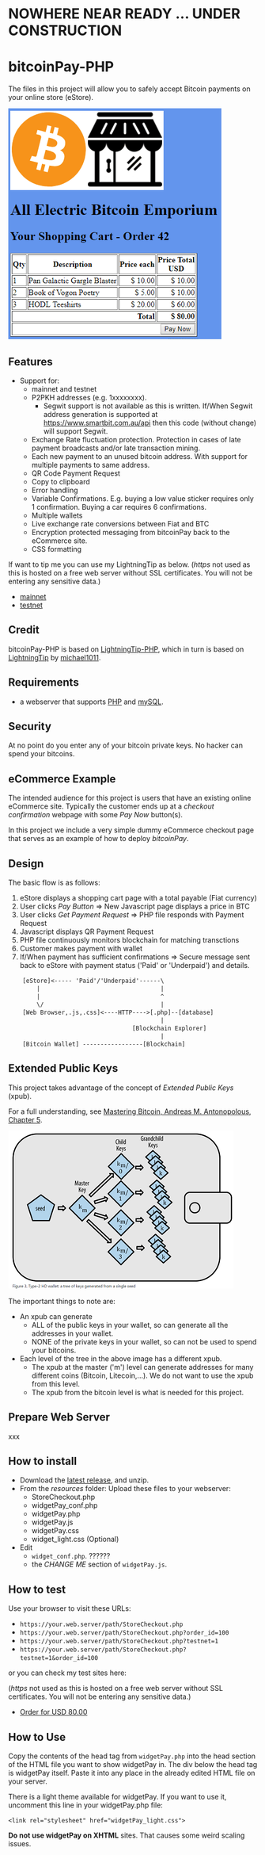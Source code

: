 # NOWHERE NEAR READY ... UNDER CONSTRUCTION #


# bitcoinPay-PHP
The files in this project will allow you to safely accept Bitcoin payments on your online store (eStore).

![bitcoinPay GIF](images/bitcoinPay_demo.gif)

## Features ##
* Support for:
  * mainnet and testnet
  * P2PKH addresses (e.g. 1xxxxxxxx).
    * Segwit support is not available as this is written. If/When Segwit address generation is supported at  https://www.smartbit.com.au/api then this code (without change) will support Segwit.
  * Exchange Rate fluctuation protection. Protection in cases of late payment broadcasts and/or late transaction mining. 
  * Each new payment to an unused bitcoin address. With support for multiple payments to same address.
  * QR Code Payment Request
  * Copy to clipboard
  * Error handling
  * Variable Confirmations. E.g. buying a low value sticker requires only 1 confirmation. Buying a car requires 6 confirmations.
  * Multiple wallets
  * Live exchange rate conversions between Fiat and BTC
  * Encryption protected messaging from bitcoinPay back to the eCommerce site.
  * CSS formatting

If want to tip me you can use my LightningTip as below.
(_https_ not used as this is hosted on a free web server without SSL certificates. You will not be entering any sensitive data.)
* [mainnet](http://raspibolt.epizy.com/LT/lightningTip.php)
* [testnet](http://raspibolt.epizy.com/LT/lightningTip.php?testnet=1)

## Credit ##
bitcoinPay-PHP is based on [LightningTip-PHP](https://github.com/robclark56/lightningtip-PHP), which in turn is based on [LightningTip](https://github.com/michael1011/lightningtip/blob/master/README.md) by [michael1011](https://github.com/michael1011/lightningtip).
## Requirements ##
* a webserver that supports [PHP](http://www.php.net/) and [mySQL](https://www.mysql.com/).
## Security ## 
At no point do you enter any of your bitcoin private keys. No hacker can spend your bitcoins. 
## eCommerce Example ##
The intended audience for this project is users that have an existing online eCommerce site. Typically the customer ends up at a _checkout confirmation_ webpage with some _Pay Now_ button(s).

In this project we include a very simple dummy eCommerce checkout page that serves as an example of how to deploy _bitcoinPay_. 
  
## Design ##
The basic flow is as follows:

1. eStore displays a shopping cart page with a total payable (Fiat currency)
1. User clicks _Pay Button_  => New Javascript page displays a price in BTC
1. User clicks _Get Payment Request_ => PHP file responds with Payment Request
1. Javascript displays QR Payment Request 
1. PHP file continuously monitors blockchain for matching transctions
1. Customer makes payment with wallet
1. If/When payment has sufficient confirmations => Secure message sent back to eStore with payment status ('Paid' or 'Underpaid') and details.

```                                    
    [eStore]<----- 'Paid'/'Underpaid'------\ 
        |                                  |
        |                                  ^
        \/                                 |
    [Web Browser,.js,.css]<----HTTP---->[.php]--[database]
                                           |
                                   [Blockchain Explorer]
                                           |
    [Bitcoin Wallet] -----------------[Blockchain]	
```
## Extended Public Keys ##
This project takes advantage of the concept of _Extended Public Keys_ (xpub). 

For a full understanding, see [Mastering Bitcoin, Andreas M. Antonopolous, Chapter 5](https://github.com/bitcoinbook/bitcoinbook/blob/develop/ch05.asciidoc).

![HD Wallet Image](images/HD-Wallet.png)

The important things to note are:
* An xpub can generate 
  * ALL of the public keys  in your wallet, so can generate all the addresses in your wallet.
  * NONE of the private keys in your wallet, so can not be used to spend your bitcoins.
* Each level of the tree in the above image has a different xpub.
  * The xpub at the master ('m') level can generate addresses for many different coins (Bitcoin, Litecoin,...). We do not want to use the xpub from this level. 
  * The xpub from the bitcoin level is what is needed for this project.

## Prepare Web Server ##
xxx


## How to install ##
* Download the [latest release](https://github.com/robclark56/lightningPay-PHP/releases), and unzip.
* From the _resources_ folder: Upload these files to your webserver:
  * StoreCheckout.php
  * widgetPay_conf.php
  * widgetPay.php
  * widgetPay.js
  * widgetPay.css
  * widget_light.css (Optional)
* Edit 
  * `widget_conf.php`. ??????
  * the _CHANGE ME_ section of `widgetPay.js`.

## How to test ##
Use your browser to visit these URLs:

* `https://your.web.server/path/StoreCheckout.php`
* `https://your.web.server/path/StoreCheckout.php?order_id=100`
* `https://your.web.server/path/StoreCheckout.php?testnet=1`
* `https://your.web.server/path/StoreCheckout.php?testnet=1&order_id=100`

or you can check my test sites here:

(_https_ not used as this is hosted on a free web server without SSL certificates. You will not be entering any sensitive data.)

* [Order for USD 80.00](http://raspibolt.epizy.com/WP/StoreCheckout.php)


## How to Use ##
Copy the contents of the head tag from `widgetPay.php` into the head section of the HTML file you want to show widgetPay in. The div below the head tag is widgetPay itself. Paste it into any place in the already edited HTML file on your server.


There is a light theme available for widgetPay. If you want to use it, uncomment this line in your widgetPay.php file:

```
<link rel="stylesheet" href="widgetPay_light.css">
```

**Do not use widgetPay on XHTML** sites. That causes some weird scaling issues.

